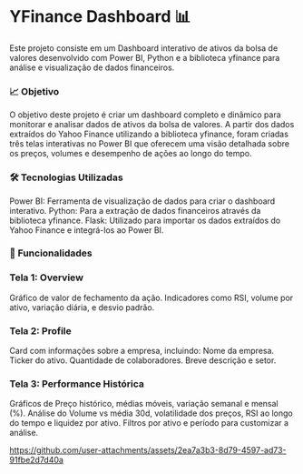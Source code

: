 # YFinance Dashboard 📊
Este projeto consiste em um Dashboard interativo de ativos da bolsa de valores desenvolvido com Power BI, Python e a biblioteca yfinance para análise e visualização de dados financeiros.

### 📈 Objetivo
O objetivo deste projeto é criar um dashboard completo e dinâmico para monitorar e analisar dados de ativos da bolsa de valores. A partir dos dados extraídos do Yahoo Finance utilizando a biblioteca yfinance, foram criadas três telas interativas no Power BI que oferecem uma visão detalhada sobre os preços, volumes e desempenho de ações ao longo do tempo.

### 🛠 Tecnologias Utilizadas
Power BI: Ferramenta de visualização de dados para criar o dashboard interativo.
Python: Para a extração de dados financeiros através da biblioteca yfinance.
Flask: Utilizado para importar os dados extraídos do Yahoo Finance e integrá-los ao Power BI.
### 🌟 Funcionalidades
###  Tela 1: Overview

Gráfico de valor de fechamento da ação.
Indicadores como RSI, volume por ativo, variação diária, e desvio padrão.
### Tela 2: Profile

Card com informações sobre a empresa, incluindo:
Nome da empresa.
Ticker do ativo.
Quantidade de colaboradores.
Breve descrição e setor.
### Tela 3: Performance Histórica

Gráficos de Preço histórico, médias móveis, variação semanal e mensal (%).
Análise do Volume vs média 30d, volatilidade dos preços, RSI ao longo do tempo e liquidez por ativo.
Filtros por ativo e período para customizar a análise.


https://github.com/user-attachments/assets/2ea7a3b3-8d79-4597-ad73-91fbe2d7d40a

